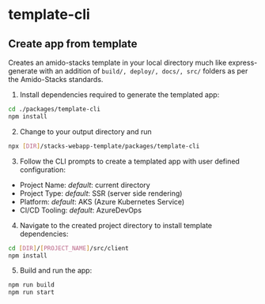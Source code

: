 # template-cli


## Create app from template

Creates an amido-stacks template in your local directory much like express-generate with an addition of `build/, deploy/, docs/, src/` folders as per the Amido-Stacks standards.

1. Install dependencies required to generate the templated app:
```bash
cd ./packages/template-cli
npm install
```
2. Change to your output directory and run
```bash
npx [DIR]/stacks-webapp-template/packages/template-cli
```

3. Follow the CLI prompts to create a templated app with user defined configuration:
- Project Name: _default_: current directory
- Project Type: _default_: SSR (server side rendering)
- Platform: _default_: AKS (Azure Kubernetes Service)
- CI/CD Tooling: _default_: AzureDevOps

4. Navigate to the created project directory to install template dependencies:
```bash
cd [DIR]/[PROJECT_NAME]/src/client
npm install
```

5. Build and run the app:
```bash
npm run build
npm run start
```
